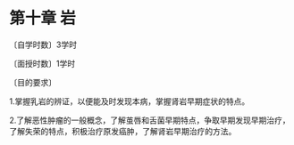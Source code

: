 # 第十章 岩

〔自学时数〕3学时

〔面授时数〕1学时

〔目的要求〕

1.掌握乳岩的辨证，以便能及时发现本病，掌握肾岩早期症状的特点。

2.了解恶性肿瘤的一般概念，了解茧唇和舌菌早期特点，争取早期发现早期治疗，了解失荣的特点，积极治疗原发癌肿，了解肾岩早期治疗的方法。
